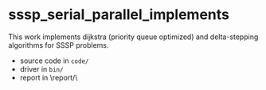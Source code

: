 # sssp_serial_parallel_implements
This work implements dijkstra (priority queue optimized) and delta-stepping algorithms for SSSP problems.

- source code in `code/`
- driver in `bin/`
- report in \report/\
